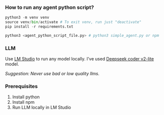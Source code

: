 ### How to run any agent python script?

```python
python3 -m venv venv
source venv/bin/activate # To exit venv, run just "deactivate"
pip install -r requirements.txt

python3 <agent_python_script_file.py> # python3 simple_agent.py or npm run simple_agent
```

### LLM

Use [LM Studio](https://lmstudio.ai/) to run any model locally. I've used [Deepseek coder v2-lite](https://lmstudio.ai/model/deepseek-coder-v2-lite-instruct) model.

_Suggestion: Never use bad or low quality llms._

### Prerequisites

1. Install python
2. Install npm
3. Run LLM locally in LM Studio
